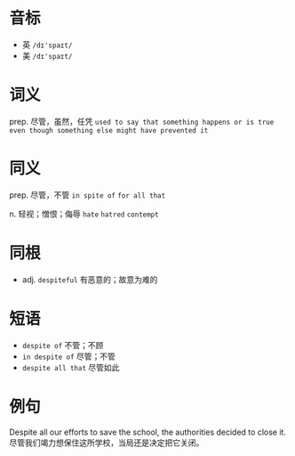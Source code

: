 # 音标

- 英 `/dɪ'spaɪt/`
- 美 `/dɪ'spaɪt/`

# 词义

prep. 尽管，虽然，任凭
`used to say that something happens or is true even though something else might have prevented it`

# 同义

prep. 尽管，不管
`in spite of` `for all that`

n. 轻视；憎恨；侮辱
`hate` `hatred` `contempt`

# 同根

- adj. `despiteful` 有恶意的；故意为难的

# 短语

- `despite of` 不管；不顾
- `in despite of` 尽管；不管
- `despite all that` 尽管如此

# 例句

Despite all our efforts to save the school, the authorities decided to close it.
尽管我们竭力想保住这所学校，当局还是决定把它关闭。


